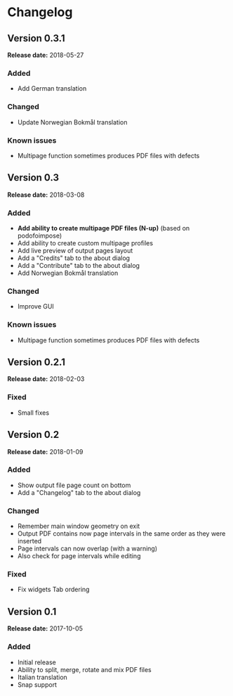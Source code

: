 # Changelog

## Version 0.3.1

**Release date:** 2018-05-27

### Added
- Add German translation

### Changed
- Update Norwegian Bokmål translation

### Known issues
- Multipage function sometimes produces PDF files with defects

## Version 0.3

**Release date:** 2018-03-08

### Added
- **Add ability to create multipage PDF files (N-up)** (based on podofoimpose)
- Add ability to create custom multipage profiles
- Add live preview of output pages layout
- Add a "Credits" tab to the about dialog
- Add a "Contribute" tab to the about dialog
- Add Norwegian Bokmål translation

### Changed
- Improve GUI

### Known issues
- Multipage function sometimes produces PDF files with defects

## Version 0.2.1

**Release date:** 2018-02-03

### Fixed
- Small fixes

## Version 0.2

**Release date:** 2018-01-09

### Added
- Show output file page count on bottom
- Add a "Changelog" tab to the about dialog

### Changed
- Remember main window geometry on exit
- Output PDF contains now page intervals in the same order as they were inserted
- Page intervals can now overlap (with a warning)
- Also check for page intervals while editing

### Fixed
- Fix widgets Tab ordering

## Version 0.1

**Release date:** 2017-10-05

### Added
- Initial release
- Ability to split, merge, rotate and mix PDF files
- Italian translation
- Snap support
